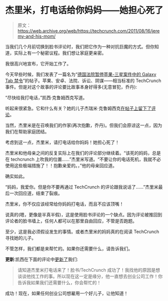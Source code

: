 # 杰里米，打电话给你妈妈——她担心死了

> 原文：<https://web.archive.org/web/https://techcrunch.com/2011/08/16/jeremy-and-his-mom/>

当我们几个月前切换到脸书评论时，我们把它作为一种对抗巨魔的方式。但你知道，实际上有一个秘密议程。我们想让家庭更亲密。

我很高兴地宣布，它开始工作了。

今天早些时候，我们发表了一篇名为“[德国法院暂停苹果-三星案件中的 Galaxy Tab 禁令](https://web.archive.org/web/20221006141325/https://beta.techcrunch.com/2011/08/16/galaxy-tab-apple-samsung/)”的帖子。苹果、安卓、法院、诉讼、阴谋——相当标准的 TechCrunch 事件。但是对这个故事的评论要比故事本身好得多(无意冒犯，乔丹):

“尽快给我打电话，”凯西·克鲁姆西克写道。

听起来很紧急。它和什么有关？她的儿子杰瑞米·克鲁姆西克[在帖子上留下了评论](https://web.archive.org/web/20221006141325/https://beta.techcrunch.com/2011/08/16/galaxy-tab-apple-samsung/?fb_comment_id=fbc_10150259524090588_17784741_10150259561435588)。

当然，杰里米是在召唤我们的作家(再次抱歉，乔丹)。但我们会原谅这一点，因为我们在帮助家庭团结。

考虑到这一点，杰里米，请打电话给你妈妈！她担心死了！

杰里米和他母亲之间的反复实际上在我们的评论部分继续着。“该死的妈妈，总是在 techcrunch 上吹我的位置……”杰里米写道。“不要让你的电话死机，我就不必使用这些极端措施了！！抱歉亲爱的。，”他的母亲回应道。

确实如此。

“妈妈，我爱你。但是你不要再通过 TechCrunch 的评论跟我说话了……”杰里米最后一次回应道，结束了裂痕。

杰里米，你不仅应该经常给你妈妈打电话，而且不应该顶嘴！

说真的(嗯，更像是半真半假)，这是使用脸书评论的一个缺点。因为评论被推回到评论者的脸书墙上，任何人都可以在那里自由回应，不管是否跑题。

至少，这是我必须假设发生的事情。或者杰里米的妈妈真的在阅读 TechCrunch 寻找她的儿子。

不管怎样，我们都是来帮忙的。如果你还需要什么，请告诉我们。

**更新**:凯西在下面的评论中[更新了](https://web.archive.org/web/20221006141325/http://www.facebook.com/l.php?u=http%3A%2F%2Fbeta.techcrunch.com%2F2011%2F08%2F16%2Fjeremy-and-his-mom%2F%3Ffb_comment_id%3Dfbc_10150264021698262_18037016_10150264133903262&h=HAQAFv8OZ)我们:

> 请知道杰里米打电话来了！脸书/TechCrunch 成功了！我找他的原因是想谈谈他找工作的事。所以现在这一定是缘分，他一直想去创业公司工作！你告诉我如果我们还需要什么，你会帮忙的！

成功！现在，如果任何创业公司想雇用一个好儿子，让他知道！